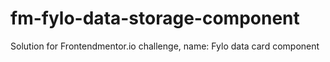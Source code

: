 # fm-fylo-data-storage-component
Solution for Frontendmentor.io challenge, name: Fylo data card component
